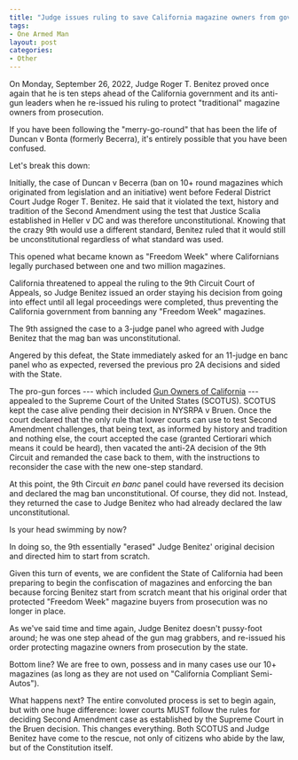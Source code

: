 ```yaml
---
title: "Judge issues ruling to save California magazine owners from government confiscation and prosecution"
tags:
- One Armed Man
layout: post
categories:
- Other
---
```


On Monday, September 26, 2022, Judge Roger T. Benitez proved once again that he is ten steps ahead of the California government and its anti-gun leaders when he re-issued his ruling to protect "traditional" magazine owners from prosecution.

If you have been following the "merry-go-round" that has been the life of Duncan v Bonta (formerly Becerra), it's entirely possible that you have been confused.

Let's break this down:

Initially, the case of Duncan v Becerra (ban on 10+ round magazines which originated from legislation and an initiative) went before Federal District Court Judge Roger T. Benitez. He said that it violated the text, history and tradition of the Second Amendment using the test that Justice Scalia established in Heller v DC and was therefore unconstitutional. Knowing that the crazy 9th would use a different standard, Benitez ruled that it would still be unconstitutional regardless of what standard was used.

This opened what became known as "Freedom Week" where Californians legally purchased between one and two million magazines.

California threatened to appeal the ruling to the 9th Circuit Court of Appeals, so Judge Benitez issued an order staying his decision from going into effect until all legal proceedings were completed, thus preventing the California government from banning any "Freedom Week" magazines.

The 9th assigned the case to a 3-judge panel who agreed with Judge Benitez that the mag ban was unconstitutional.

Angered by this defeat, the State immediately asked for an 11-judge en banc panel who as expected, reversed the previous pro 2A decisions and sided with the State.

The pro-gun forces --- which included [Gun Owners of California](https://www.gunownersca.com) --- appealed to the Supreme Court of the United States (SCOTUS). SCOTUS kept the case alive pending their decision in NYSRPA v Bruen. Once the court declared that the only rule that lower courts can use to test Second Amendment challenges, that being text, as informed by history and tradition and nothing else, the court accepted the case (granted Certiorari which means it could be heard), then vacated the anti-2A decision of the 9th Circuit and remanded the case back to them, with the instructions to reconsider the case with the new one-step standard.

At this point, the 9th Circuit *en banc* panel could have reversed its decision and declared the mag ban unconstitutional. Of course, they did not. Instead, they returned the case to Judge Benitez who had already declared the law unconstitutional.

Is your head swimming by now?

In doing so, the 9th essentially "erased" Judge Benitez' original decision and directed him to start from scratch.

Given this turn of events, we are confident the State of California had been preparing to begin the confiscation of magazines and enforcing the ban because forcing Benitez start from scratch meant that his original order that protected "Freedom Week" magazine buyers from prosecution was no longer in place.

As we've said time and time again, Judge Benitez doesn't pussy-foot around; he was one step ahead of the gun mag grabbers, and re-issued his order protecting magazine owners from prosecution by the state.

Bottom line? We are free to own, possess and in many cases use our 10+ magazines (as long as they are not used on "California Compliant Semi-Autos").

What happens next? The entire convoluted process is set to begin again, but with one huge difference: lower courts MUST follow the rules for deciding Second Amendment case as established by the Supreme Court in the Bruen decision. This changes everything. Both SCOTUS and Judge Benitez have come to the rescue, not only of citizens who abide by the law, but of the Constitution itself.